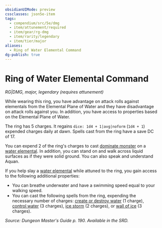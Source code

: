 ```yaml
---
obsidianUIMode: preview
cssclasses: json5e-item
tags:
  - compendium/src/5e/dmg
  - item/attunement/required
  - item/gear/rg-dmg
  - item/rarity/legendary
  - item/tier/major
aliases:
  - Ring of Water Elemental Command
dg-publish: true
---
```

# Ring of Water Elemental Command
*RG|DMG, major, legendary (requires attunement)*  


While wearing this ring, you have advantage on attack rolls against elementals from the Elemental Plane of Water and they have disadvantage on attack rolls against you. In addition, you have access to properties based on the Elemental Plane of Water.

The ring has 5 charges. It regains `dice: 1d4 + 1|avg|noform` (`1d4 + 1`) expended charges daily at dawn. Spells cast from the ring have a save DC of 17.

You can expend 2 of the ring's charges to cast [dominate monster](/Admin/CLI/spells/dominate-monster.md) on a [water elemental](/Admin/CLI/bestiary/elemental/water-elemental.md). In addition, you can stand on and walk across liquid surfaces as if they were solid ground. You can also speak and understand Aquan.

If you help slay a [water elemental](/Admin/CLI/bestiary/elemental/water-elemental.md) while attuned to the ring, you gain access to the following additional properties:

- You can breathe underwater and have a swimming speed equal to your walking speed.  
- You can cast the following spells from the ring, expending the necessary number of charges: [create or destroy water](/Admin/CLI/spells/create-or-destroy-water.md) (1 charge), [control water](/Admin/CLI/spells/control-water.md) (3 charges), [ice storm](/Admin/CLI/spells/ice-storm.md) (2 charges), or [wall of ice](/Admin/CLI/spells/wall-of-ice.md) (3 charges).  

*Source: Dungeon Master's Guide p. 190. Available in the SRD.*